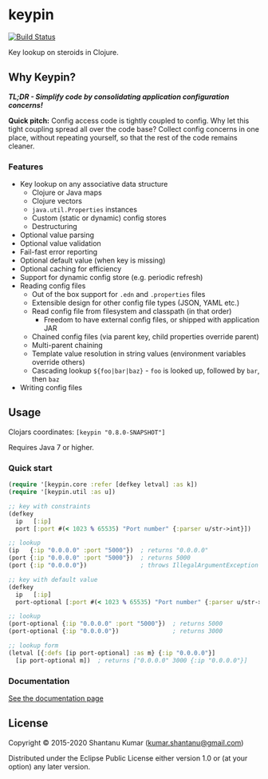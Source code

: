 # keypin

[![Build Status](https://travis-ci.org/kumarshantanu/keypin.svg)](https://travis-ci.org/kumarshantanu/keypin)

Key lookup on steroids in Clojure.

## Why Keypin?

_**TL;DR - Simplify code by consolidating application configuration concerns!**_

**Quick pitch:** Config access code is tightly coupled to config. Why let this tight coupling spread
all over the code base? Collect config concerns in one place, without repeating yourself, so that the
rest of the code remains cleaner.

### Features

- Key lookup on any associative data structure
  - Clojure or Java maps
  - Clojure vectors
  - `java.util.Properties` instances
  - Custom (static or dynamic) config stores
  - Destructuring
- Optional value parsing
- Optional value validation
- Fail-fast error reporting
- Optional default value (when key is missing)
- Optional caching for efficiency
- Support for dynamic config store (e.g. periodic refresh)
- Reading config files
  - Out of the box support for `.edn` and `.properties` files
  - Extensible design for other config file types (JSON, YAML etc.)
  - Read config file from filesystem and classpath (in that order)
    - Freedom to have external config files, or shipped with application JAR
  - Chained config files (via parent key, child properties override parent)
  - Multi-parent chaining
  - Template value resolution in string values (environment variables override others)
  - Cascading lookup `${foo|bar|baz}` - `foo` is looked up, followed by `bar`, then `baz`
- Writing config files


## Usage

Clojars coordinates: `[keypin "0.8.0-SNAPSHOT"]`

Requires Java 7 or higher.


### Quick start

```clojure
(require '[keypin.core :refer [defkey letval] :as k])
(require '[keypin.util :as u])

;; key with constraints
(defkey
  ip   [:ip]
  port [:port #(< 1023 % 65535) "Port number" {:parser u/str->int}])

;; lookup
(ip   {:ip "0.0.0.0" :port "5000"})  ; returns "0.0.0.0"
(port {:ip "0.0.0.0" :port "5000"})  ; returns 5000
(port {:ip "0.0.0.0"})               ; throws IllegalArgumentException

;; key with default value
(defkey
  ip   [:ip]
  port-optional [:port #(< 1023 % 65535) "Port number" {:parser u/str->int :default 3000}])

;; lookup
(port-optional {:ip "0.0.0.0" :port "5000"})  ; returns 5000
(port-optional {:ip "0.0.0.0"})               ; returns 3000

;; lookup form
(letval [{:defs [ip port-optional] :as m} {:ip "0.0.0.0"}]
  [ip port-optional m])  ; returns ["0.0.0.0" 3000 {:ip "0.0.0.0"}]
```


### Documentation

[See the documentation page](doc/intro.md)


## License

Copyright © 2015-2020 Shantanu Kumar (kumar.shantanu@gmail.com)

Distributed under the Eclipse Public License either version 1.0 or (at
your option) any later version.
